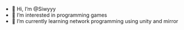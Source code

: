 - 👋 Hi, I’m @Siwyyy
- 👀 I’m interested in programming games
- 🌱 I’m currently learning network programming using unity and mirror

<!---
Siwyyy/Siwyyy is a ✨ special ✨ repository because its `README.md` (this file) appears on your GitHub profile.
You can click the Preview link to take a look at your changes.
--->
